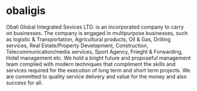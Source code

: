 # obaligis
Obali Global Integrated Sevices LTD. is an incorporated company to carry on businesses. The company is engaged in multipurpose businesses, such as logistic & Transportation, Agricultural products, Oil & Gas, Drilling services, Real Estate/Property Development, Construction, Telecommunication/media services, Sport Agency, Frieght & Forwarding, Hotel management etc.
  We hold a bright future and proposeful management team complied with modern techniques that compliment the skills and services required for the execution of long term and short term projects. 
  We are committed to quality service delivery and value for the money and also success for all. 
